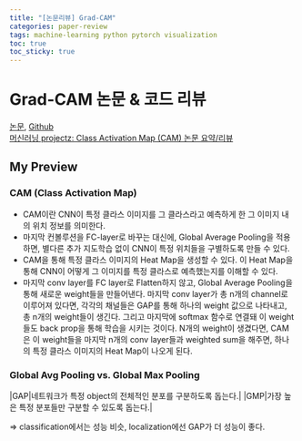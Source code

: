 ```yaml
---
title: "[논문리뷰] Grad-CAM"
categories: paper-review
tags: machine-learning python pytorch visualization
toc: true
toc_sticky: true
---
```


# Grad-CAM 논문 & 코드 리뷰

[논문](https://arxiv.org/abs/1610.02391), [Github](https://github.com/ramprs/grad-cam/)<br>
[머신러닝 projectz: Class Activation Map (CAM) 논문 요약/리뷰](https://jays0606.tistory.com/4)

## My Preview

### CAM (Class Activation Map)

- CAM이란 CNN이 특정 클라스 이미지를 그 클라스라고 예측하게 한 그 이미지 내의 위치 정보를 의미한다.
- 마지막 컨볼루션을 FC-layer로 바꾸는 대신에, Global Average Pooling을 적용하면, 별다른 추가 지도학습 없이 CNN이 특정 위치들을 구별하도록 만들 수 있다.
- CAM을 통해 특정 클라스 이미지의 Heat Map을 생성할 수 있다. 이 Heat Map을 통해 CNN이 어떻게 그 이미지를 특정 클라스로 예측했는지를 이해할 수 있다.
- 마지막 conv layer를 FC layer로 Flatten하지 않고, Global Average Pooling을 통해 새로운 weight들을 만들어낸다. 마지막 conv layer가 총 n개의 channel로 이루어져 있다면, 각각의 채널들은 GAP를 통해 하나의 weight 값으로 나타내고, 총 n개의 weight들이 생긴다. 그리고 마지막에 softmax 함수로 연결돼 이 weight들도 back prop을 통해 학습을 시키는 것이다. N개의 weight이 생겼다면, CAM은 이 weight들을 마지막 n개의 conv layer들과 weighted sum을 해주면, 하나의 특정 클라스 이미지의 Heat Map이 나오게 된다.

### Global Avg Pooling vs. Global Max Pooling

|GAP|네트워크가 특정 object의 전체적인 분포를 구분하도록 돕는다.|
|GMP|가장 높은 특정 분포들만 구분할 수 있도록 돕는다.|

=> classification에서는 성능 비슷, localization에선 GAP가 더 성능이 좋다.

<!--
## Abstract

Grad-CAM(Gradient-weighted Class Activation Mapping)은 CNN-based 모델을 시각적으로 클리어하게 설명할 수 있는 기술이다.
이미지의 타겟 객체의 gradient를 이용하여 모델이 예측하는 데 있어 이미지 내에서 중요도가 높은 영역을 highlighting 한다.
Grad-CAM은 기존의 접근법보다 더 다양한 CNN 모델에 적용할 수 있다.
(1) fully-connected layer가 있는 CNN,
(2) 구조화된 output에 사용되는 CNN,
(3) 멀티모달 input이나 강화학습에 사용되는 CNN 등등.
이미지 classification 모델에서는 Grad-CAM 시각화 기법을 사용하여
(a) 모델 학습에 실패한 이유 (비합리적인 예측이 발생한 합리적인 이유)
(b) weakly-supervised localization task 같은 기존 방식보다 나은 성능
(c) adversarial perturbations에 강함
(d) 기존 모델에 높은 신뢰도
(e) 데이터셋 바이어스를 분석함으로써 model generalization에 도움
을 기대할 수 있다.
Grad-CAM을 통해 model decision을 설명할 수 있는 중요한 뉴런을 찾아내도록 구현한다. Grad-CAM explanation을 통해 deep network이 신뢰도 있는 예측을 해낼 수 있는지 연구하고, 똑같은 예측을 놓고도 좀 더 좋은 뉴런을 선택할 수 있도록 구현한다.

## 1. Introduction

##-->

